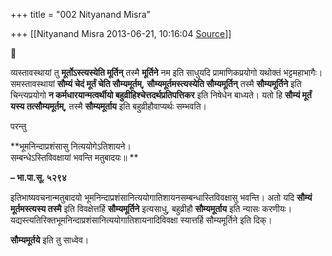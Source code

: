 +++
title = "002 Nityanand Misra"

+++
[[Nityanand Misra	2013-06-21, 10:16:04 [Source](https://groups.google.com/g/samskrita/c/8SFHW8s3P9M)]]





व्यस्तावस्थायां तु **मूर्तोऽस्त्यस्येति मूर्तिन्** तस्मै **मूर्तिने** नम इति साधुयदि प्रामाणिकप्रयोगो यथोक्तं भट्टमहाभागैः।समस्तावस्थायां **सौम्यं चेदं मूर्तं चेति सौम्यमूर्तम्,** **सौम्यमूर्तमस्त्यस्येति सौम्यमूर्तिन्** तस्मै **सौम्यमूर्तिने** इति चिन्त्यप्रयोगो **न कर्मधारयान्मत्वर्थीयो बहुव्रीहिश्चेत्तदर्थप्रतिपत्तिकर** इति निषेधेन बाध्यते। यतो हि **सौम्यं मूर्तं यस्य तत्सौम्यमूर्तम्,** तस्मै **सौम्यमूर्ताय** इति बहुव्रीहौवाप्यर्थः सम्भवति।

परन्तु

**भूमनिन्दाप्रशंसासु नित्ययोगेऽतिशायने।  
सम्बन्धेऽस्तिविवक्षायां भवन्ति मतुबादयः॥ **

**– भा.पा.सू. ५२९४**

इतिभाष्यवचनान्मतुबादयो भूमनिन्दाप्रशंसानित्ययोगातिशायनसम्बन्धास्तिविवक्षासु भवन्ति। अतो यदि **सौम्यं मूर्तमस्त्यस्य तस्मै** इति विवक्षेत्तर्हि **सौम्यमूर्तिने** इत्यसाधु, बहुव्रीहौ **सौम्यमूर्ताय** इति न्यासः करणीयः। यद्यस्त्यतिरिक्तभूमनिन्दाप्रशंसानित्ययोगातिशायनादिविवक्षा स्यात्तर्हि सौम्यमूर्तिने इति दिक्।

**सौम्यमूर्तये** इति तु साध्वेव।

